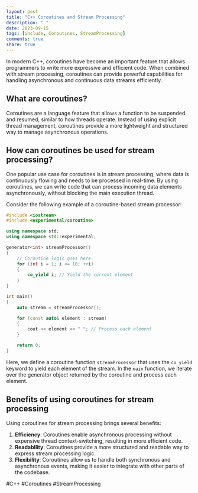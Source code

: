 ```yaml
---
layout: post
title: "C++ Coroutines and Stream Processing"
description: " "
date: 2023-09-15
tags: [include, Coroutines, StreamProcessing]
comments: true
share: true
---
```


In modern C++, coroutines have become an important feature that allows programmers to write more expressive and efficient code. When combined with stream processing, coroutines can provide powerful capabilities for handling asynchronous and continuous data streams efficiently.

## What are coroutines?

Coroutines are a language feature that allows a function to be suspended and resumed, similar to how threads operate. Instead of using explicit thread management, coroutines provide a more lightweight and structured way to manage asynchronous operations.

## How can coroutines be used for stream processing?

One popular use case for coroutines is in stream processing, where data is continuously flowing and needs to be processed in real-time. By using coroutines, we can write code that can process incoming data elements asynchronously, without blocking the main execution thread.

Consider the following example of a coroutine-based stream processor:

```cpp
#include <iostream>
#include <experimental/coroutine>

using namespace std;
using namespace std::experimental;

generator<int> streamProcessor()
{
    // Coroutine logic goes here
    for (int i = 1; i <= 10; ++i)
    {
        co_yield i; // Yield the current element
    }
}

int main()
{
    auto stream = streamProcessor();

    for (const auto& element : stream)
    {
        cout << element << " "; // Process each element
    }

    return 0;
}
```

Here, we define a coroutine function `streamProcessor` that uses the `co_yield` keyword to yield each element of the stream. In the `main` function, we iterate over the generator object returned by the coroutine and process each element.

## Benefits of using coroutines for stream processing

Using coroutines for stream processing brings several benefits:

1. **Efficiency**: Coroutines enable asynchronous processing without expensive thread context-switching, resulting in more efficient code.
2. **Readability**: Coroutines provide a more structured and readable way to express stream processing logic.
3. **Flexibility**: Coroutines allow us to handle both synchronous and asynchronous events, making it easier to integrate with other parts of the codebase.

#C++ #Coroutines #StreamProcessing
